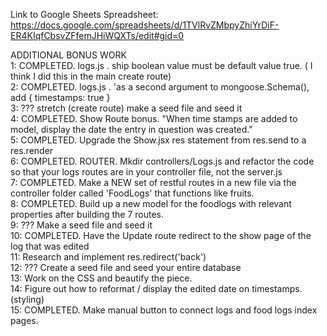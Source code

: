 Link to Google Sheets Spreadsheet: https://docs.google.com/spreadsheets/d/1TVlRvZMbpyZhiYrDiF-ER4KIqfCbsvZFfemJHiWQXTs/edit#gid=0

ADDITIONAL BONUS WORK <br/>
1: COMPLETED. logs.js . ship boolean value must be default value true. ( I think I did this in the main create route) <br/>
2: COMPLETED. logs.js . 'as a second argument to mongoose.Schema(), add { timestamps: true } <br/>
3: ??? stretch (create route) make a seed file and seed it <br/>
4: COMPLETED. Show Route bonus. "When time stamps are added to model, display the date the entry in question was created." <br/>
5: COMPLETED. Upgrade the Show.jsx res statement from res.send to a res.render <br/>
6: COMPLETED. ROUTER. Mkdir controllers/Logs.js and refactor the code so that your logs routes are in your controller file, not the server.js <br/>
7: COMPLETED. Make a NEW set of restful routes in a new file via the controller folder called 'FoodLogs' that functions like fruits. <br/>
8: COMPLETED. Build up a new model for the foodlogs with relevant properties after building the 7 routes. <br/>
9: ??? Make a seed file and seed it <br/>
10: COMPLETED. Have the Update route redirect to the show page of the log that was edited <br/>
11: Research and implement res.redirect('back') <br/>
12: ??? Create a seed file and seed your entire database <br/>
13: Work on the CSS and beautify the piece. <br/>
14: Figure out how to reformat / display the edited date on timestamps. (styling)<br/>
15: COMPLETED. Make manual button to connect logs and food logs index pages.

